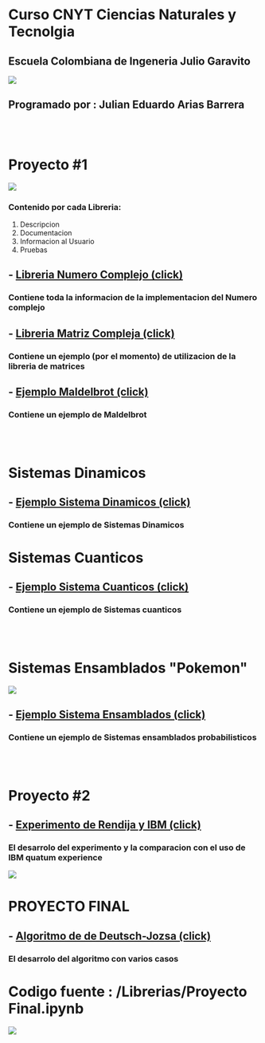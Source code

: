 # Curso CNYT Ciencias Naturales y Tecnolgia
## Escuela Colombiana de Ingeneria Julio Garavito
<img src="/Imagenes/logo.jpg" witdh="50%"/>

## Programado por : Julian Eduardo Arias Barrera

<br>
<br>

# Proyecto #1

<img src="/Imagenes/mal.PNG" witdh="50%"/>

### Contenido por cada Libreria:
1) Descripcion
2) Documentacion
3) Informacion al Usuario
4) Pruebas
## - [Libreria Numero Complejo (click)](https://github.com/AriasAEnima/CNYT/blob/master/Librerias/Numeros_Complejos/NumeroComplejo.md)
### Contiene toda la informacion de la implementacion del Numero complejo
## - [Libreria Matriz Compleja (click)](https://github.com/AriasAEnima/CNYT/blob/master/Librerias/Matrices.ipynb)
### Contiene un ejemplo (por el momento) de utilizacion de la libreria de matrices
## - [Ejemplo Maldelbrot (click)](https://github.com/AriasAEnima/CNYT/blob/master/Librerias/Maldelbrot.ipynb)
### Contiene un ejemplo de Maldelbrot 
<br>
<br>

# Sistemas Dinamicos

## - [Ejemplo Sistema Dinamicos (click)](https://github.com/AriasAEnima/CNYT/blob/master/Librerias/Sistemas%20Dinamicos.ipynb)
### Contiene un ejemplo de Sistemas Dinamicos


# Sistemas Cuanticos

## - [Ejemplo Sistema Cuanticos (click)](https://github.com/AriasAEnima/CNYT/blob/master/Librerias/Sistemas%20Cuanticos.ipynb)
### Contiene un ejemplo de Sistemas cuanticos
<br>
<br>


# Sistemas Ensamblados "Pokemon"

<img src="/Imagenes/pokemon.PNG" witdh="50%"/>

## - [Ejemplo Sistema Ensamblados (click)](https://github.com/AriasAEnima/CNYT/blob/master/Librerias/Pokemon.ipynb)
### Contiene un ejemplo de Sistemas ensamblados probabilisticos

<br>
<br>


# Proyecto #2

## - [Experimento de Rendija y IBM (click)](https://github.com/AriasAEnima/CNYT/blob/master/Librerias/Proyecto%202.ipynb)
### El desarrolo del experimento y la comparacion con el uso de IBM quatum experience

<img src="/Imagenes/proyecto2.PNG" witdh="50%"/>

# PROYECTO FINAL

## - [Algoritmo de de Deutsch-Jozsa  (click)](https://github.com/AriasAEnima/CNYT/blob/master/Proyecto%20Final%20-%20Jupyter%20Notebook.pdf)
### El desarrolo del algoritmo con varios casos
# Codigo fuente : /Librerias/Proyecto Final.ipynb


<img src="/Imagenes/Proyecofinal.PNG" witdh="50%"/>
